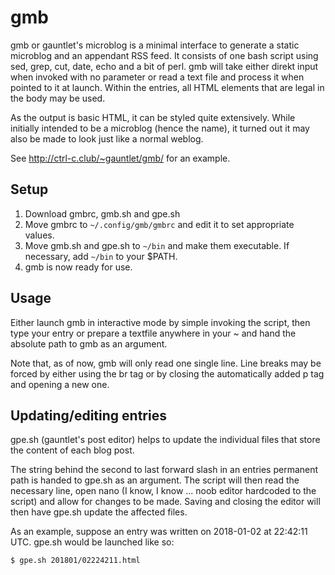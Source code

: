 # gmb
gmb or gauntlet's microblog is a minimal interface to generate a static microblog and an appendant RSS feed.
It consists of one bash script using sed, grep, cut, date, echo and a bit of perl.
gmb will take either direkt input when invoked with no parameter or read a text file and process it when pointed to it at launch. Within the entries, all HTML elements that are legal in the body may be used.

As the output is basic HTML, it can be styled quite extensively. While initially intended to be a microblog (hence the name), it turned out it may also be made to look just like a normal weblog.

See http://ctrl-c.club/~gauntlet/gmb/ for an example.

## Setup

1. Download gmbrc, gmb.sh and gpe.sh
2. Move gmbrc to ``~/.config/gmb/gmbrc`` and edit it to set appropriate values.
3. Move gmb.sh and gpe.sh to ``~/bin`` and make them executable. If necessary, add ``~/bin`` to your $PATH.
4. gmb is now ready for use.

## Usage

Either launch gmb in interactive mode by simple invoking the script, then type your entry or prepare a textfile anywhere in your ~ and hand the absolute path to gmb as an argument.

Note that, as of now, gmb will only read one single line. Line breaks may be forced by either using the br tag or by closing the automatically added p tag and opening a new one.

## Updating/editing entries
gpe.sh (gauntlet's post editor) helps to update the individual files that store the content of each blog post.

The string behind the second to last forward slash in an entries permanent path is handed to gpe.sh as an argument. The script will then read the necessary line, open nano (I know, I know ... noob editor hardcoded to the script) and allow for changes to be made. Saving and closing the editor will then have gpe.sh update the affected files.

As an example, suppose an entry was written on 2018-01-02 at 22:42:11 UTC. gpe.sh would be launched like so:

``$ gpe.sh 201801/02224211.html``

